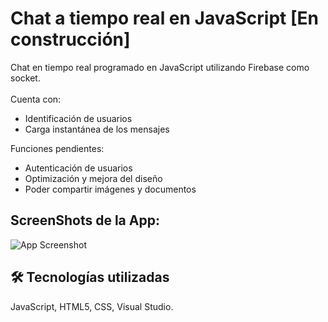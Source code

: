 
# Chat a tiempo real en JavaScript [En construcción]

Chat en tiempo real programado en JavaScript utilizando Firebase como socket.<br><br>
  Cuenta con:
  <ul>
    <li>Identificación de usuarios</li>
    <li>Carga instantánea de los mensajes</li>
  </ul>

  Funciones pendientes:
    <ul>
    <li>Autenticación de usuarios</li>
    <li>Optimización y mejora del diseño</li>
    <li>Poder compartir imágenes y documentos</li>
  
  </ul>
  


## ScreenShots de la App:<br>

![App Screenshot](https://i.postimg.cc/LXc93Yf9/mensajeria-js.jpg)


## 🛠 Tecnologías utilizadas<br>
JavaScript, HTML5, CSS, Visual Studio.

